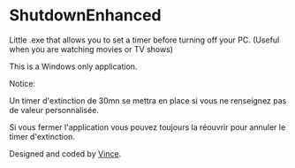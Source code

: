 # ShutdownEnhanced

Little .exe that allows you to set a timer before turning off your PC. 
(Useful when you are watching movies or TV shows)

This is a Windows only application.


Notice:

Un timer d'extinction de 30mn se mettra en place si vous ne renseignez pas de valeur personnalisée.

Si vous fermer l'application vous pouvez toujours la réouvrir pour annuler le timer d'extinction.

Designed and coded by [Vince](https://github.com/VinceGusmini).
